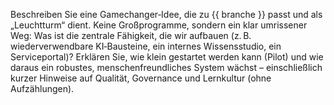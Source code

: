 Beschreiben Sie eine Gamechanger‑Idee, die zu {{ branche }} passt und als „Leuchtturm“ dient. 
Keine Großprogramme, sondern ein klar umrissener Weg: 
Was ist die zentrale Fähigkeit, die wir aufbauen (z. B. wiederverwendbare KI‑Bausteine, ein internes Wissensstudio, ein Serviceportal)? 
Erklären Sie, wie klein gestartet werden kann (Pilot) und wie daraus ein robustes, menschenfreundliches System wächst – 
einschließlich kurzer Hinweise auf Qualität, Governance und Lernkultur (ohne Aufzählungen).
